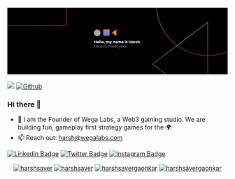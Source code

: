 ![Harsh here](https://github.com/harshsaver/harshsaver/blob/master/images/cover.png)

![](https://visitor-badge.laobi.icu/badge?page_id=harshsaver.harshsaver)
[![Github](https://img.shields.io/github/followers/CharalambosIoannou?label=Follow&style=social)](https://github.com/harshsaver)

### Hi there 👋

- 🔭 I am the Founder of Wega Labs, a Web3 gaming studio. We are building fun, gameplay first strategy games for the 🌍
- 📫 Reach out: harsh@wegalabs.com

[![Linkedin Badge](https://img.shields.io/badge/-LinkedIn-blue?style=flat-square&logo=Linkedin&logoColor=white&link=https://www.linkedin.com/in/harshsaver/)](https://www.linkedin.com/in/harshsaver/)
[![Twitter Badge](https://img.shields.io/badge/-Twitter-blue?style=flat-square&logo=Twitter&logoColor=white&link=https://www.twitter.com/harshsaver/)](https://www.twitter.com/harshsaver/)
[![Instagram Badge](https://img.shields.io/badge/-Instagram-BF008C?style=flat-square&logo=Instagram&logoColor=white&link=https://www.instagram.com/harshsavergaonkar/)](https://www.instagram.com/harshsavergaonkar/)

<p align="center">
<a href="https://twitter.com/harshsaver" target="blank"><img align="center" src="https://cdn.jsdelivr.net/npm/simple-icons@3.0.1/icons/twitter.svg" alt="harshsaver" height="30" width="30" /></a>
<a href="https://linkedin.com/in/harshsaver" target="blank"><img align="center" src="https://cdn.jsdelivr.net/npm/simple-icons@3.0.1/icons/linkedin.svg" alt="harshsaver" height="30" width="30" /></a>
<a href="https://fb.com/harshsavergaonkar" target="blank"><img align="center" src="https://cdn.jsdelivr.net/npm/simple-icons@3.0.1/icons/facebook.svg" alt="harshsavergaonkar" height="30" width="30" /></a>
<a href="https://instagram.com/harshsavergaonkar" target="blank"><img align="center" src="https://cdn.jsdelivr.net/npm/simple-icons@3.0.1/icons/instagram.svg" alt="harshsavergaonkar" height="30" width="30" /></a>
</p>

<!--
**harshsaver/harshsaver** is a ✨ _special_ ✨ repository because its `README.md` (this file) appears on your GitHub profile.

Here are some ideas to get you started:

- 🔭 I’m currently working on ...
- 🌱 I’m currently learning ...
- 👯 I’m looking to collaborate on ...
- 🤔 I’m looking for help with ...
- 💬 Ask me about ...
- 📫 How to reach me: ...
- 😄 Pronouns: ...
- ⚡ Fun fact: ...

### Connect with me:

[<img align="left" alt="oishikm12.me" width="22px" src="https://raw.githubusercontent.com/iconic/open-iconic/master/svg/globe.svg" />][website]
[<img align="left" alt="Oishik | Twitter" width="22px" src="https://cdn.jsdelivr.net/npm/simple-icons@v3/icons/twitter.svg" />][twitter]
[<img align="left" alt="Oishik | LinkedIn" width="22px" src="https://cdn.jsdelivr.net/npm/simple-icons@v3/icons/linkedin.svg" />][linkedin]
[<img align="left" alt="Oishik | Instagram" width="22px" src="https://cdn.jsdelivr.net/npm/simple-icons@v3/icons/instagram.svg" />][instagram]

<br />
![Harsh's github stats](https://github-readme-stats.vercel.app/api?username=harshsaver&hide_border=true&show_icons=true)
-->
